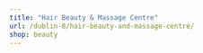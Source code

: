 ```yaml
---
title: "Hair Beauty & Massage Centre"
url: /dublin-8/hair-beauty-and-massage-centre/
shop: beauty
---
```

